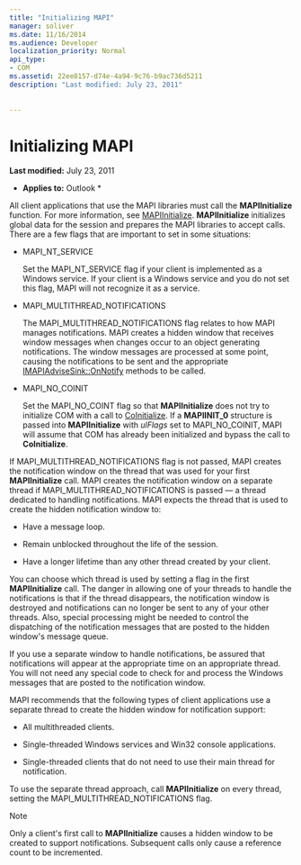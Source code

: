 ```yaml
---
title: "Initializing MAPI"
manager: soliver
ms.date: 11/16/2014
ms.audience: Developer
localization_priority: Normal
api_type:
- COM
ms.assetid: 22ee8157-d74e-4a94-9c76-b9ac736d5211
description: "Last modified: July 23, 2011"
 
 
---
```


# Initializing MAPI

 **Last modified:** July 23, 2011 
  
 * **Applies to:** Outlook * 
  
All client applications that use the MAPI libraries must call the **MAPIInitialize** function. For more information, see [MAPIInitialize](mapiinitialize.md). **MAPIInitialize** initializes global data for the session and prepares the MAPI libraries to accept calls. There are a few flags that are important to set in some situations: 
  
- MAPI_NT_SERVICE
    
    Set the MAPI_NT_SERVICE flag if your client is implemented as a Windows service. If your client is a Windows service and you do not set this flag, MAPI will not recognize it as a service. 
    
- MAPI_MULTITHREAD_NOTIFICATIONS
    
    The MAPI_MULTITHREAD_NOTIFICATIONS flag relates to how MAPI manages notifications. MAPI creates a hidden window that receives window messages when changes occur to an object generating notifications. The window messages are processed at some point, causing the notifications to be sent and the appropriate [IMAPIAdviseSink::OnNotify](imapiadvisesink-onnotify.md) methods to be called. 
    
- MAPI_NO_COINIT
    
    Set the MAPI_NO_COINT flag so that **MAPIInitialize** does not try to initialize COM with a call to [CoInitialize](http://msdn.microsoft.com/en-us/library/ms886303.aspx). If a **MAPIINIT_0** structure is passed into **MAPIInitialize** with  _ulFlags_ set to MAPI_NO_COINIT, MAPI will assume that COM has already been initialized and bypass the call to **CoInitialize**.
    
If MAPI_MULTITHREAD_NOTIFICATIONS flag is not passed, MAPI creates the notification window on the thread that was used for your first **MAPIInitialize** call. MAPI creates the notification window on a separate thread if MAPI_MULTITHREAD_NOTIFICATIONS is passed — a thread dedicated to handling notifications. MAPI expects the thread that is used to create the hidden notification window to: 
  
- Have a message loop.
    
- Remain unblocked throughout the life of the session.
    
- Have a longer lifetime than any other thread created by your client. 
    
You can choose which thread is used by setting a flag in the first **MAPIInitialize** call. The danger in allowing one of your threads to handle the notifications is that if the thread disappears, the notification window is destroyed and notifications can no longer be sent to any of your other threads. Also, special processing might be needed to control the dispatching of the notification messages that are posted to the hidden window's message queue. 
  
If you use a separate window to handle notifications, be assured that notifications will appear at the appropriate time on an appropriate thread. You will not need any special code to check for and process the Windows messages that are posted to the notification window. 
  
MAPI recommends that the following types of client applications use a separate thread to create the hidden window for notification support:
  
- All multithreaded clients.
    
- Single-threaded Windows services and Win32 console applications.
    
- Single-threaded clients that do not need to use their main thread for notification.
    
To use the separate thread approach, call **MAPIInitialize** on every thread, setting the MAPI_MULTITHREAD_NOTIFICATIONS flag. 
  
> [!NOTE]
> Only a client's first call to **MAPIInitialize** causes a hidden window to be created to support notifications. Subsequent calls only cause a reference count to be incremented. 
  

